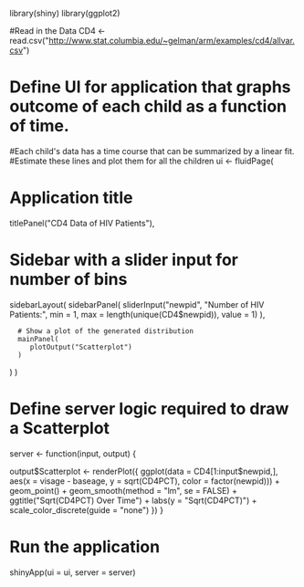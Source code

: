 library(shiny)
library(ggplot2)

#Read in the Data 
CD4 <- read.csv("http://www.stat.columbia.edu/~gelman/arm/examples/cd4/allvar.csv")

# Define UI for application that graphs outcome of each child as a function of time.
#Each child's data has a time course that can be summarized by a linear fit.  
#Estimate these lines and plot them for all the children
ui <- fluidPage(
   
   # Application title
   titlePanel("CD4 Data of HIV Patients"),
   
   # Sidebar with a slider input for number of bins 
   sidebarLayout(
      sidebarPanel(
         sliderInput("newpid",
                     "Number of HIV Patients:",
                     min = 1,
                     max = length(unique(CD4$newpid)),
                     value = 1)
      ),
      
      # Show a plot of the generated distribution
      mainPanel(
         plotOutput("Scatterplot")
      )
   )
)

# Define server logic required to draw a Scatterplot
server <- function(input, output) {
   
   output$Scatterplot <- renderPlot({
     ggplot(data = CD4[1:input$newpid,], aes(x = visage - baseage, y = sqrt(CD4PCT), 
       color = factor(newpid))) +
       geom_point() +
       geom_smooth(method = "lm", se = FALSE) +
       ggtitle("Sqrt(CD4PCT) Over Time") +
       labs(y = "Sqrt(CD4PCT)")  + 
       scale_color_discrete(guide = "none")
   })
}
# Run the application 
shinyApp(ui = ui, server = server)
